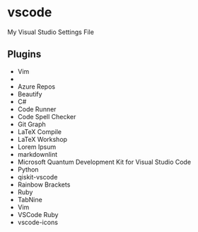# vscode
My Visual Studio Settings File

## Plugins
+ Vim
+ 
+ Azure Repos
+ Beautify
+ C#
+ Code Runner
+ Code Spell Checker
+ Git Graph
+ LaTeX Compile 
+ LaTeX Workshop
+ Lorem Ipsum
+ markdownlint
+ Microsoft Quantum Development Kit for Visual Studio Code
+ Python
+ qiskit-vscode
+ Rainbow Brackets
+ Ruby
+ TabNine
+ Vim
+ VSCode Ruby
+ vscode-icons


